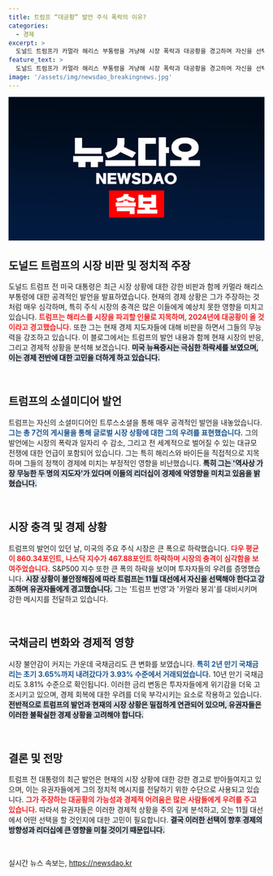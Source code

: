 ```yaml
---
title: 트럼프 “대공황” 발언 주식 폭락의 이유?
categories:
  - 경제
excerpt: >
  도널드 트럼프가 카멀라 해리스 부통령을 겨냥해 시장 폭락과 대공황을 경고하며 자신을 선택하라고 촉구했습니다. 그의 지나친 발언에 세계 경제가 주목받는 가운데, 이번 대선의 불확실성은 더욱 커지고 있습니다.
feature_text: >
  도널드 트럼프가 카멀라 해리스 부통령을 겨냥해 시장 폭락과 대공황을 경고하며 자신을 선택하라고 촉구했습니다. 그의 지나친 발언에 세계 경제가 주목받는 가운데, 이번 대선의 불확실성은 더욱 커지고 있습니다.
image: '/assets/img/newsdao_breakingnews.jpg'
---
```


<p><img src="/assets/img/newsdao_breakingnews.jpg" alt="flaretime 속보" /></p>

<h2 data-ke-size="size26">도널드 트럼프의 시장 비판 및 정치적 주장</h2>

<p data-ke-size="size16">도널드 트럼프 전 미국 대통령은 최근 시장 상황에 대한 강한 비판과 함께 카멀라 해리스 부통령에 대한 공격적인 발언을 발표하였습니다. 현재의 경제 상황은 그가 주장하는 것처럼 매우 심각하며, 특히 주식 시장의 충격은 많은 이들에게 예상치 못한 영향을 미치고 있습니다. <b><span style="color: #ee2323;">트럼프는 해리스를 시장을 파괴할 인물로 지목하며, 2024년에 대공황이 올 것이라고 경고했습니다.</span></b> 또한 그는 현재 경제 지도자들에 대해 비판을 하면서 그들의 무능력을 강조하고 있습니다. 이 블로그에서는 트럼프의 발언 내용과 함께 현재 시장의 반응, 그리고 경제적 상황을 분석해 보겠습니다. <b><span style="background-color: #21538527;">미국 뉴욕증시는 극심한 하락세를 보였으며, 이는 경제 전반에 대한 고민을 더하게 하고 있습니다.</span></b></p>

<p data-ke-size="size16">&nbsp;</p>

<h2 data-ke-size="size26">트럼프의 소셜미디어 발언</h2>

<p data-ke-size="size16">트럼프는 자신의 소셜미디어인 트루스소셜을 통해 매우 공격적인 발언을 내놓았습니다. <b><span style="color: #1a5490;">그는 총 7건의 게시물을 통해 글로벌 시장 상황에 대한 그의 우려를 표현했습니다.</span></b> 그의 발언에는 시장의 폭락과 일자리 수 감소, 그리고 전 세계적으로 벌어질 수 있는 대규모 전쟁에 대한 언급이 포함되어 있습니다. 그는 특히 해리스와 바이든을 직접적으로 지목하며 그들의 정책이 경제에 미치는 부정적인 영향을 비난했습니다. <b><span style="background-color: #21538527;">특히 그는 '역사상 가장 무능한 두 명의 지도자'가 있다며 이들의 리더십이 경제에 악영향을 미치고 있음을 밝혔습니다.</span></b></p>

<p data-ke-size="size16">&nbsp;</p>

<h2 data-ke-size="size26">시장 충격 및 경제 상황</h2>

<p data-ke-size="size16">트럼프의 발언이 있던 날, 미국의 주요 주식 시장은 큰 폭으로 하락했습니다. <b><span style="color: #ee2323;">다우 평균이 860.34포인트, 나스닥 지수가 467.88포인트 하락하며 시장의 충격이 심각함을 보여주었습니다.</span></b> S&P500 지수 또한 큰 폭의 하락을 보이며 투자자들의 우려를 증명했습니다. <b><span style="background-color: #21538527;">시장 상황이 불안정해짐에 따라 트럼프는 11월 대선에서 자신을 선택해야 한다고 강조하며 유권자들에게 경고했습니다.</span></b> 그는 '트럼프 번영'과 '카멀라 붕괴'를 대비시키며 강한 메시지를 전달하고 있습니다.</p>

<p data-ke-size="size16">&nbsp;</p>

<h2 data-ke-size="size26">국채금리 변화와 경제적 영향</h2>

<p data-ke-size="size16">시장 불안감이 커지는 가운데 국채금리도 큰 변화를 보였습니다. <b><span style="color: #1a5490;">특히 2년 만기 국채금리는 초기 3.65%까지 내려갔다가 3.93% 수준에서 거래되었습니다.</span></b> 10년 만기 국채금리도 3.81% 수준으로 확인됩니다. 이러한 금리 변동은 투자자들에게 위기감을 더욱 고조시키고 있으며, 경제 회복에 대한 우려를 더욱 부각시키는 요소로 작용하고 있습니다. <b><span style="background-color: #21538527;">전반적으로 트럼프의 발언과 현재의 시장 상황은 밀접하게 연관되어 있으며, 유권자들은 이러한 불확실한 경제 상황을 고려해야 합니다.</span></b></p>

<p data-ke-size="size16">&nbsp;</p>

<h2 data-ke-size="size26">결론 및 전망</h2>

<p data-ke-size="size16">트럼프 전 대통령의 최근 발언은 현재의 시장 상황에 대한 강한 경고로 받아들여지고 있으며, 이는 유권자들에게 그의 정치적 메시지를 전달하기 위한 수단으로 사용되고 있습니다. <b><span style="color: #ee2323;">그가 주장하는 대공황의 가능성과 경제적 어려움은 많은 사람들에게 우려를 주고 있습니다.</span></b> 따라서 유권자들은 이러한 경제적 상황을 주의 깊게 분석하고, 오는 11월 대선에서 어떤 선택을 할 것인지에 대한 고민이 필요합니다. <b><span style="background-color: #21538527;">결국 이러한 선택이 향후 경제의 방향성과 리더십에 큰 영향을 미칠 것이기 때문입니다.</span></b></p>

<p data-ke-size="size16">&nbsp;</p>
실시간 뉴스 속보는, <a href="https://newsdao.kr" rel="dofollow">https://newsdao.kr</a>


